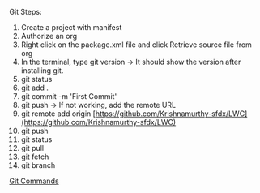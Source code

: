 Git Steps:
1. Create a project with manifest
2. Authorize an org
3. Right click on the package.xml file and click Retrieve source file from org 
4. In the terminal, type git version → It should show the version after installing git.
5. git status
6. git add .
7. git commit -m 'First Commit'
8. git push → If not working, add the remote URL
9. git remote add origin [https://github.com/Krishnamurthy-sfdx/LWC](https://github.com/Krishnamurthy-sfdx/LWC)
10. git push
11. git status
12. git pull
13. git fetch
14. git branch

[Git Commands](https://www.notion.so/Git-Commands-2bc43ff6dfc041ef9ba9d232cb66fed3)